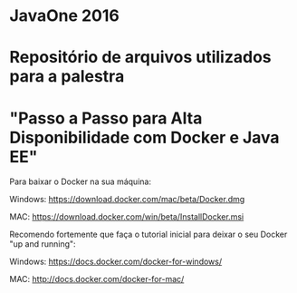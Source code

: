 # JavaOne 2016
# Repositório de arquivos utilizados para a palestra 
# "Passo a Passo para Alta Disponibilidade com Docker e Java EE"

Para baixar o Docker na sua máquina:

Windows:
https://download.docker.com/mac/beta/Docker.dmg

MAC:
https://download.docker.com/win/beta/InstallDocker.msi

Recomendo fortemente que faça o tutorial inicial para deixar o seu Docker "up and running":

Windows:
https://docs.docker.com/docker-for-windows/

MAC:
http://docs.docker.com/docker-for-mac/
